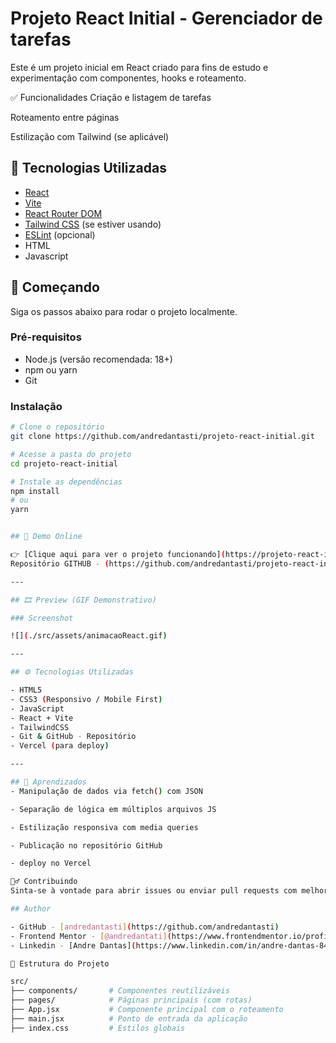 # Projeto React Initial - Gerenciador de tarefas

Este é um projeto inicial em React criado para fins de estudo e experimentação com componentes, hooks e roteamento.

✅ Funcionalidades
Criação e listagem de tarefas

Roteamento entre páginas

Estilização com Tailwind (se aplicável)


## 🧪 Tecnologias Utilizadas

- [React](https://reactjs.org/)
- [Vite](https://vitejs.dev/)
- [React Router DOM](https://reactrouter.com/)
- [Tailwind CSS](https://tailwindcss.com/) (se estiver usando)
- [ESLint](https://eslint.org/) (opcional)
- HTML
- Javascript

## 🚀 Começando

Siga os passos abaixo para rodar o projeto localmente.

### Pré-requisitos

- Node.js (versão recomendada: 18+)
- npm ou yarn
- Git

### Instalação

```bash
# Clone o repositório
git clone https://github.com/andredantasti/projeto-react-initial.git

# Acesse a pasta do projeto
cd projeto-react-initial

# Instale as dependências
npm install
# ou
yarn


## 🔗 Demo Online

👉 [Clique aqui para ver o projeto funcionando](https://projeto-react-initial.vercel.app/)
Repositório GITHUB - (https://github.com/andredantasti/projeto-react-initial)

---

## 🎞️ Preview (GIF Demonstrativo)

### Screenshot

![](./src/assets/animacaoReact.gif)

---

## ⚙️ Tecnologias Utilizadas

- HTML5
- CSS3 (Responsivo / Mobile First)
- JavaScript
- React + Vite
- TailwindCSS
- Git & GitHub - Repositório
- Vercel (para deploy)

---

## 🧠 Aprendizados
- Manipulação de dados via fetch() com JSON

- Separação de lógica em múltiplos arquivos JS

- Estilização responsiva com media queries

- Publicação no repositório GitHub

- deploy no Vercel

🙋‍♂️ Contribuindo
Sinta-se à vontade para abrir issues ou enviar pull requests com melhorias!

## Author

- GitHub - [andredantasti](https://github.com/andredantasti)
- Frontend Mentor - [@andredantati](https://www.frontendmentor.io/profile/andredantasti)
- Linkedin - [Andre Dantas](https://www.linkedin.com/in/andre-dantas-84b370366/)

📁 Estrutura do Projeto

src/
├── components/       # Componentes reutilizáveis
├── pages/            # Páginas principais (com rotas)
├── App.jsx           # Componente principal com o roteamento
├── main.jsx          # Ponto de entrada da aplicação
├── index.css         # Estilos globais


